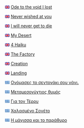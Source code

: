 
<img src='icons/GB.png?raw=true' width='15' height='10'> [Ode to the void I lost](en/ode_to_the_void_i_lost.md)  

<img src='icons/GB.png?raw=true' width='15' height='10'> [Never wished at you](en/Never_wished_at_you.md)  

<img src='icons/GB.png?raw=true' width='15' height='10'> [I will never get to die](en/I_will_never_get_to_die.md)  

<img src='icons/GB.png?raw=true' width='15' height='10'> [My Desert](en/my_desert.md)  

<img src='icons/GB.png?raw=true' width='15' height='10'> [4 Haiku](en/4_haiku.md)  

<img src='icons/GB.png?raw=true' width='15' height='10'> [The Factory](en/the_factory.md)  

<img src='icons/GB.png?raw=true' width='15' height='10'> [Creation](en/creation.md)  

<img src='icons/GB.png?raw=true' width='15' height='10'> [Landing](en/Landing.md)  


<img src='icons/GR.png?raw=true' width='15' height='10'> [Ονόμασες το σεντονάκι σου νάνι.](gr/nani.md)  

<img src='icons/GR.png?raw=true' width='15' height='10'> [Μεταμεσονύχτιος θυμός](gr/angry-midnight-rant.md)  

<img src='icons/GR.png?raw=true' width='15' height='10'> [Για τον Τέρρυ](gr/for_Terry.md)  

<img src='icons/GR.png?raw=true' width='15' height='10'> [Χαλασμένο Σονέτο](gr/crappy-sonnet.md)  

<img src='icons/GR.png?raw=true' width='15' height='10'> [Η μάγισσα και το παράθυρο](gr/the-witch-and-the-window.md)  